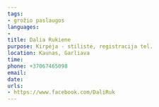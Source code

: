 ```yaml
---
tags:
- grožio paslaugos
languages:
- 
title: Dalia Rukiene
purpose: Kirpėja - stilistė, registracija tel.
location: Kaunas, Garliava
time: 
phone: +37067465098
email: 
date: 
urls:
- https://www.facebook.com/DaliRuk
---
```

